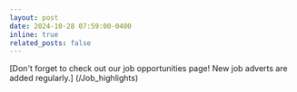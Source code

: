 ```yaml
---
layout: post
date: 2024-10-28 07:59:00-0400
inline: true
related_posts: false
---
```


[Don't forget to check out our job opportunities page! New job adverts are added regularly.] (/Job_highlights)
